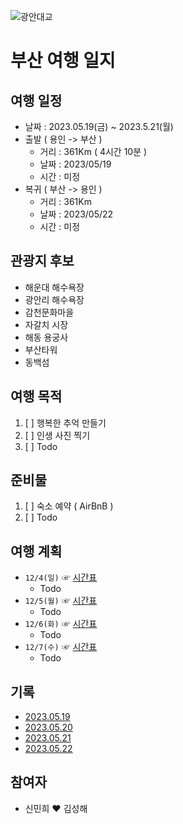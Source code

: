 ![광안대교](https://github.com/hae92/Busan/blob/main/images/%EA%B4%91%EC%95%88%EB%8C%80%EA%B5%90%20%EC%9D%B4%EB%AF%B8%EC%A7%80.avif)
# 부산 여행 일지
## 여행 일정
- 날짜 : 2023.05.19(금) ~ 2023.5.21(월)
- 출발 ( 용인 -> 부산 )
   - 거리 : 361Km ( 4시간 10분 )
   - 날짜 : 2023/05/19
   - 시간 : 미정
- 복귀 ( 부산 -> 용인 )
   - 거리 : 361Km
   - 날짜 : 2023/05/22
   - 시간 : 미정
## 관광지 후보
- 해운대 해수욕장
- 광안리 해수욕장
- 감천문화마을
- 자갈치 시장
- 해동 용궁사
- 부산타워
- 동백섬
## 여행 목적
1. [ ] 행복한 추억 만들기
2. [ ] 인생 사진 찍기
3. [ ] Todo
## 준비물
1. [ ] 숙소 예약 ( AirBnB )
2. [ ] Todo
## 여행 계획
- `12/4(일)` ☞ [시간표]()
   - Todo
- `12/5(월)` ☞ [시간표]()
   - Todo
- `12/6(화)` ☞ [시간표](https://github.com/hae92/20221204/blob/main/timetable/1206.md)
   - Todo
- `12/7(수)` ☞ [시간표](https://github.com/hae92/20221204/blob/main/timetable/1207.md)
   - Todo
## 기록
- [2023.05.19]()
- [2023.05.20]()
- [2023.05.21]()
- [2023.05.22]()
## 참여자
- 신민희 ♥ 김성해





